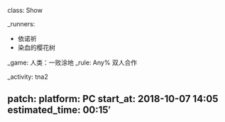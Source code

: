 class: Show

_runners: 
  - 依诺祈
  - 染血的樱花树

_game: 人类：一败涂地
_rule: Any% 双人合作

_activity: tna2

patch:
platform: PC
start_at: 2018-10-07 14:05
estimated_time: 00:15′
---
